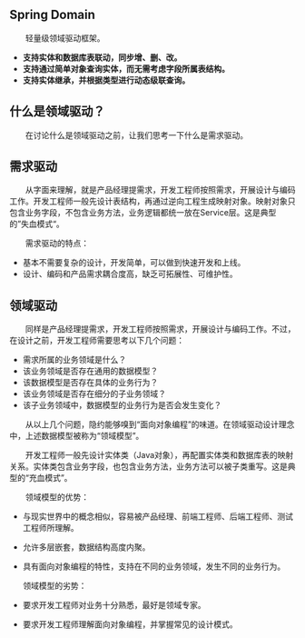 ## Spring Domain

&emsp;&emsp;轻量级领域驱动框架。

- **支持实体和数据库表联动，同步增、删、改。**
- **支持通过简单对象查询实体，而无需考虑字段所属表结构。**
- **支持实体继承，并根据类型进行动态级联查询。**

## 什么是领域驱动？

&emsp;&emsp;在讨论什么是领域驱动之前，让我们思考一下什么是需求驱动。

## 需求驱动

&emsp;&emsp;从字面来理解，就是产品经理提需求，开发工程师按照需求，开展设计与编码工作。开发工程师一般先设计表结构，再通过逆向工程生成映射对象。映射对象只包含业务字段，不包含业务方法，业务逻辑都统一放在Service层。这是典型的”失血模式“。

&emsp;&emsp;需求驱动的特点：

- 基本不需要复杂的设计，开发简单，可以做到快速开发和上线。
- 设计、编码和产品需求耦合度高，缺乏可拓展性、可维护性。


## 领域驱动

&emsp;&emsp;同样是产品经理提需求，开发工程师按照需求，开展设计与编码工作。不过，在设计之前，开发工程师需要思考以下几个问题：

- 需求所属的业务领域是什么？
- 该业务领域是否存在通用的数据模型？
- 该数据模型是否存在具体的业务行为？
- 该业务领域是否存在细分的子业务领域？
- 该子业务领域中，数据模型的业务行为是否会发生变化？ 

&emsp;&emsp;从以上几个问题，隐约能够嗅到“面向对象编程”的味道。在领域驱动设计理念中，上述数据模型被称为“领域模型”。

&emsp;&emsp;开发工程师一般先设计实体类（Java对象），再配置实体类和数据库表的映射关系。实体类包含业务字段，也包含业务方法，业务方法可以被子类重写。这是典型的“充血模式”。

&emsp;&emsp;领域模型的优势：

- 与现实世界中的概念相似，容易被产品经理、前端工程师、后端工程师、测试工程师所理解。

- 允许多层嵌套，数据结构高度内聚。

- 具有面向对象编程的特性，支持在不同的业务领域，发生不同的业务行为。

  领域模型的劣势：

- 要求开发工程师对业务十分熟悉，最好是领域专家。
- 要求开发工程师理解面向对象编程，并掌握常见的设计模式。